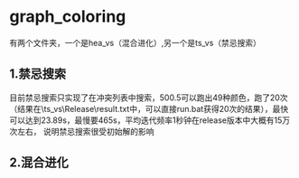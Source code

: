 # graph_coloring
有两个文件夹，一个是hea_vs（混合进化）,另一个是ts_vs（禁忌搜索）
## 1.禁忌搜索
  目前禁忌搜索只实现了在冲突列表中搜索，500.5可以跑出49种颜色，跑了20次（结果在\ts_vs\Release\result.txt中，可以直接run.bat获得20次的结果），最快可以达到23.89s，最慢要465s，平均迭代频率1秒钟在release版本中大概有15万次左右，
说明禁忌搜索很受初始解的影响
## 2.混合进化
  
